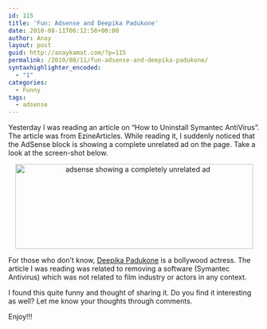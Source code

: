 ```yaml
---
id: 115
title: 'Fun: Adsense and Deepika Padukone'
date: 2010-08-11T06:12:58+00:00
author: Anay
layout: post
guid: http://anaykamat.com/?p=115
permalink: /2010/08/11/fun-adsense-and-deepika-padukone/
syntaxhighlighter_encoded:
  - "1"
categories:
  - Funny
tags:
  - adsense
---
```

Yesterday I was reading an article on &#8220;How to Uninstall Symantec AntiVirus&#8221;. The article was from EzineArticles. While reading it, I suddenly noticed that the AdSense block is showing a complete unrelated ad on the page. Take a look at the screen-shot below.

<p style="text-align: center;">
  <a href="http://anaykamat.com/wp-content/uploads/2010/08/deepika_paducone_on_adsense_arrows.png"></a><a href="http://anaykamat.com/wp-content/uploads/2010/08/deepika_paducone_on_adsense_arrows.png"><img class="aligncenter size-full wp-image-116" title="adsense showing a completely unrelated ad" src="http://anaykamat.com/wp-content/uploads/2010/08/deepika_paducone_on_adsense_arrows.png" alt="adsense showing a completely unrelated ad" width="477" height="170" srcset="http://anaykamat.com/wp-content/uploads/2010/08/deepika_paducone_on_adsense_arrows-300x107.png 300w, http://anaykamat.com/wp-content/uploads/2010/08/deepika_paducone_on_adsense_arrows.png 1023w" sizes="(max-width: 477px) 100vw, 477px" /></a>
</p>

For those who don&#8217;t know, <a href="http://en.wikipedia.org/wiki/Deepika_Padukone" target="_blank">Deepika Padukone</a> is a bollywood actress. The article I was reading was related to removing a software (Symantec Antivirus) which was not related to film industry or actors in any context.

I found this quite funny and thought of sharing it. Do you find it interesting as well? Let me know your thoughts through comments.

Enjoy!!!